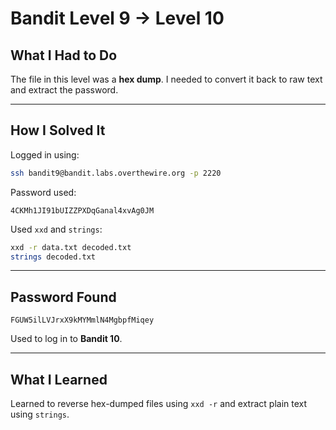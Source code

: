 # Bandit Level 9 → Level 10

## What I Had to Do  
The file in this level was a **hex dump**. I needed to convert it back to raw text and extract the password.

---

## How I Solved It  
Logged in using:

```bash
ssh bandit9@bandit.labs.overthewire.org -p 2220
```

Password used:
```
4CKMh1JI91bUIZZPXDqGanal4xvAg0JM
```

Used `xxd` and `strings`:

```bash
xxd -r data.txt decoded.txt
strings decoded.txt
```

---

## Password Found  
```
FGUW5ilLVJrxX9kMYMmlN4MgbpfMiqey
```

Used to log in to **Bandit 10**.

---

## What I Learned  
Learned to reverse hex-dumped files using `xxd -r` and extract plain text using `strings`.
